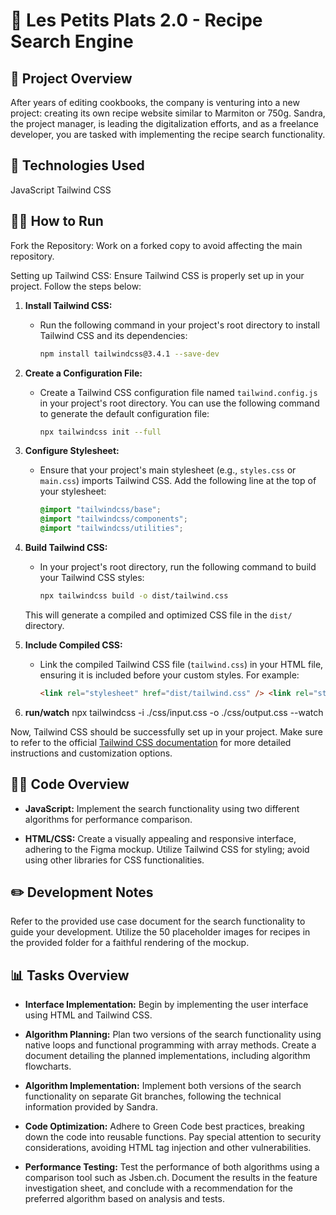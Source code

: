 # 🍝 Les Petits Plats 2.0 - Recipe Search Engine

## **📜 Project Overview**

After years of editing cookbooks, the company is venturing into a new project: creating its own recipe website similar to Marmiton or 750g. Sandra, the project manager, is leading the digitalization efforts, and as a freelance developer, you are tasked with implementing the recipe search functionality.

## 🚀 **Technologies Used**

JavaScript
Tailwind CSS

## **🏃‍♀️ How to Run**

Fork the Repository:
Work on a forked copy to avoid affecting the main repository.

Setting up Tailwind CSS:
Ensure Tailwind CSS is properly set up in your project. Follow the steps below:

1. **Install Tailwind CSS:**

    - Run the following command in your project's root directory to install Tailwind CSS and its dependencies:
        ```bash
        npm install tailwindcss@3.4.1 --save-dev
        ```

2. **Create a Configuration File:**

    - Create a Tailwind CSS configuration file named `tailwind.config.js` in your project's root directory. You can use the following command to generate the default configuration file:
        ```bash
        npx tailwindcss init --full
        ```

3. **Configure Stylesheet:**

    - Ensure that your project's main stylesheet (e.g., `styles.css` or `main.css`) imports Tailwind CSS. Add the following line at the top of your stylesheet:
        ```css
        @import "tailwindcss/base";
        @import "tailwindcss/components";
        @import "tailwindcss/utilities";
        ```

4. **Build Tailwind CSS:**

    - In your project's root directory, run the following command to build your Tailwind CSS styles:
        ```bash
        npx tailwindcss build -o dist/tailwind.css
        ```

    This will generate a compiled and optimized CSS file in the `dist/` directory.

5. **Include Compiled CSS:**

    - Link the compiled Tailwind CSS file (`tailwind.css`) in your HTML file, ensuring it is included before your custom styles. For example:
        ```html
        <link rel="stylesheet" href="dist/tailwind.css" /> <link rel="stylesheet" href="styles.css" />
        ```

6. **run/watch**
   npx tailwindcss -i ./css/input.css -o ./css/output.css --watch

Now, Tailwind CSS should be successfully set up in your project. Make sure to refer to the official [Tailwind CSS documentation](https://tailwindcss.com/docs/installation) for more detailed instructions and customization options.

## 🕵️‍♀️ **Code Overview**

-   **JavaScript:**
    Implement the search functionality using two different algorithms for performance comparison.

-   **HTML/CSS:**
    Create a visually appealing and responsive interface, adhering to the Figma mockup.
    Utilize Tailwind CSS for styling; avoid using other libraries for CSS functionalities.

## **✏️ Development Notes**

Refer to the provided use case document for the search functionality to guide your development.
Utilize the 50 placeholder images for recipes in the provided folder for a faithful rendering of the mockup.

## **📊 Tasks Overview**

-   **Interface Implementation:**
    Begin by implementing the user interface using HTML and Tailwind CSS.

-   **Algorithm Planning:**
    Plan two versions of the search functionality using native loops and functional programming with array methods.
    Create a document detailing the planned implementations, including algorithm flowcharts.

-   **Algorithm Implementation:**
    Implement both versions of the search functionality on separate Git branches, following the technical information provided by Sandra.

-   **Code Optimization:**
    Adhere to Green Code best practices, breaking down the code into reusable functions.
    Pay special attention to security considerations, avoiding HTML tag injection and other vulnerabilities.

-   **Performance Testing:**
    Test the performance of both algorithms using a comparison tool such as Jsben.ch.
    Document the results in the feature investigation sheet, and conclude with a recommendation for the preferred algorithm based on analysis and tests.
